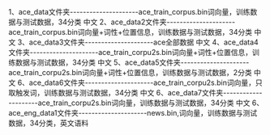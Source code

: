 1、ace_data文件夹---------------------ace_train_corpus.bin词向量，训练数据与测试数据，34分类   中文
2、ace_data2文件夹---------------------ace_train_corpus.bin词向量+词性+位置信息，训练数据与测试数据，34分类   中文
3、ace_data3文件夹---------------------ace全部数据   中文
4、ace_data4文件夹---------------------ace_train_corpu2s.bin词向量+词性+位置信息，训练数据与测试数据，34分类   中文
5、ace_data5文件夹---------------------ace_train_corpu2s.bin词向量+词性+位置信息，训练数据与测试数据，2分类   中文
6、ace_data6文件夹---------------------ace_train_corpu2s.bin词向量，只取触发词，训练数据与测试数据，34分类   中文
6、ace_data7文件夹---------------------ace_train_corpu2s.bin词向量，训练数据与测试数据，34分类   中文
6、ace_eng_data1文件夹---------------------news.bin,词向量，训练数据与测试数据，34分类，英文语料
